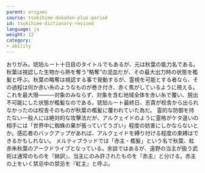 ```yaml
---
parent: origami
source: tsukihime-dokuhon-plus-period
id: tsukihime-dictionary-revised
language: ja
weight: 12
category:
- ability
---
```


おりがみ。琥珀ルート十日目のタイトルでもあるが、元は秋葉の能力名である。
秋葉は視認した生物から熱を奪う“略奪”の混血だが、その最大出力時の状態を檻髪と呼ぶ。秋葉の略奪は視認する事で発動するが、霊視を可能とする者なら、その過程は何か赤い糸のようなものが巻き付き、赤く焦がしているように視える。
これを最大限———対象のみならず、対象を含む地域全体を赤い糸で覆い、脱出不可能にした状態が檻髪なのである。琥珀ルート最終日、志貴が校舎から出られなかったのは校舎そのものが秋葉の檻髪に覆われていた為だ。
霊的な防御を持たない一般人には絶対的な攻擊法だが、アルクェイドのように霊格がケタ違いの相手には「世界中に蜘蛛の巣が張っていてうざい」程度の妨害にしかならないとか。感応者のバックアップがあれば、アルクェイドを縛り付ける程度の束縛はできるかもしれない。
メルティブラッドでは「赤主・檻髮」という名で秋葉、紅赤朱秋葉のアークドライブとなっている。余談ではあるが、遠野の当主が扱う武術は通常のものを『赫訳』、当主にのみ許されたものを『赤主』と分ける。赤主の上をいく禁忌中の禁忌を『紅主』と呼ぶ。
